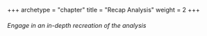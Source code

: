 +++
archetype = "chapter"
title = "Recap Analysis"
weight = 2
+++

###### Engage in an in-depth recreation of the analysis
